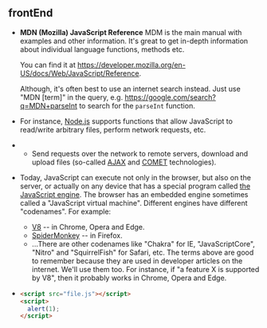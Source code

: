 ## frontEnd

- **MDN (Mozilla) JavaScript Reference**
    MDM is the main manual with examples and other information. It's great to get in-depth information about individual language functions, methods etc.

    You can find it at <https://developer.mozilla.org/en-US/docs/Web/JavaScript/Reference>.

    Although, it's often best to use an internet search instead. Just use "MDN [term]" in the query, e.g. <https://google.com/search?q=MDN+parseInt> to search for the `parseInt` function.

* For instance, [Node.js](https://wikipedia.org/wiki/Node.js) supports functions that allow JavaScript to read/write arbitrary files, perform network requests, etc.

* - Send requests over the network to remote servers, download and upload files (so-called [AJAX](https://en.wikipedia.org/wiki/Ajax_(programming)) and [COMET](https://en.wikipedia.org/wiki/Comet_(programming)) technologies).

* Today, JavaScript can execute not only in the browser, but also on the server, or actually on any device that has a special program called [the JavaScript engine](https://en.wikipedia.org/wiki/JavaScript_engine).
  The browser has an embedded engine sometimes called a "JavaScript virtual machine".
  Different engines have different "codenames". For example:
  - [V8](https://en.wikipedia.org/wiki/V8_(JavaScript_engine)) -- in Chrome, Opera and Edge.
  - [SpiderMonkey](https://en.wikipedia.org/wiki/SpiderMonkey) -- in Firefox.
  - ...There are other codenames like "Chakra" for IE, "JavaScriptCore", "Nitro" and "SquirrelFish" for Safari, etc.
  The terms above are good to remember because they are used in developer articles on the internet. We'll use them too. For instance, if "a feature X is supported by V8", then it probably works in Chrome, Opera and Edge.

* 
  ```html
  <script src="file.js"></script>
  <script>
    alert(1);
  </script>
  ```